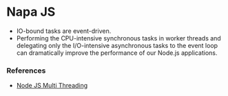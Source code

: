 # Napa JS

- IO-bound tasks are event-driven. 
- Performing the CPU-intensive synchronous tasks in worker threads and delegating only the I/O-intensive asynchronous tasks to the event loop can dramatically improve the performance of our Node.js applications.

### References
- [Node JS Multi Threading](https://medium.com/@mohllal/node-js-multithreading-a5cd74958a67)